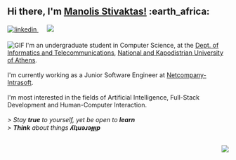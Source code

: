 <h2> Hi there, I'm <a href="https://mansstiv.github.io/">Manolis Stivaktas!</a> :earth_africa:</h2>

<p>
<a href="https://www.linkedin.com/in/manolisstivaktas/" target="_blank">
<img src=https://img.shields.io/badge/linkedin-%231E77B5.svg?&style=for-the-badge&logo=linkedin&logoColor=white alt=linkedin style="margin-bottom: 5px;" />
</a>&nbsp;&nbsp;&nbsp;&nbsp;
<a href="mailto:manolis.stivaktas@gmail.com"><img src="https://img.shields.io/badge/Gmail-D14836?style=for-the-badge&logo=gmail&logoColor=white" /></a>&nbsp;&nbsp;&nbsp;&nbsp;
</p>

<div>
  <img align="left" alt="GIF" src="https://i.pinimg.com/originals/40/4f/26/404f2669dea325afd0f7e1024b02d818.gif" /> 
  <p> I'm an undergraduate student in Computer Science, at the <a href="https://www.di.uoa.gr/en" target="_blank">Dept. of Informatics and Telecommunications</a>,     <a href="https://en.uoa.gr/" target="_blank">National and Kapodistrian University of Athens</a>. 
  <br><br>
    I'm currently working as a Junior Software Engineer at <a href="https://www.netcompany-intrasoft.com/" target="_blank"> Netcompany-Intrasoft</a>.
    <br><br>
  I'm most interested in the fields of Artificial Intelligence, Full-Stack Development and Human-Computer Interaction.
  <br><br>
  <i>> Stay <b>true</b> to yourself, yet be open to <b>learn</b></i><br>
  <i>> <b>Think</b> about things <b>ʎlʇuǝɹǝɟɟᴉp</b></i>
  <br><br> 
  <p align="right">
    <img src="https://badges.pufler.dev/Visits/mansstiv/mansstiv?color=purple&logo=github" />
  </p>
<div>
